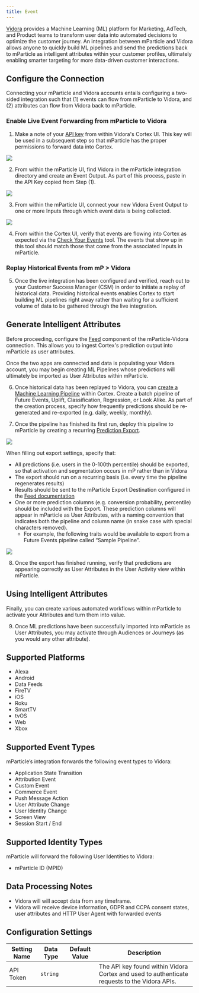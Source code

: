 ```yaml
---
title: Event
---
```

[Vidora](https://www.vidora.com/) provides a Machine Learning (ML) platform for Marketing, AdTech, and Product teams to transform user data into automated decisions to optimize the customer journey. An integration between mParticle and Vidora allows anyone to quickly build ML pipelines and send the predictions back to mParticle as intelligent attributes within your customer profiles, ultimately enabling smarter targeting for more data-driven customer interactions.

## Configure the Connection
Connecting your mParticle and Vidora accounts entails configuring a two-sided integration such that (1) events can flow from mParticle to Vidora, and (2) attributes can flow from Vidora back to mParticle.

### Enable Live Event Forwarding from mParticle to Vidora

1. Make a note of your [API key](https://www.vidora.com/docs/mparticle-source/#articleTOC_1) from within Vidora's Cortex UI. This key will be used in a subsequent step so that mParticle has the proper permissions to forward data into Cortex.

![](/images/vidora-events-step1.png)

2. From within the mParticle UI, find Vidora in the mParticle integration directory and create an Event Output. As part of this process, paste in the API Key copied from Step (1). 

![](/images/vidora-events-step2.png)

3. From within the mParticle UI, connect your new Vidora Event Output to one or more Inputs through which event data is being collected. 

![](/images/vidora-events-step3.png)

4. From within the Cortex UI, verify that events are flowing into Cortex as expected via the [Check Your Events](https://www.vidora.com/docs/api-monitoring/#articleTOC_2) tool. The events that show up in this tool should match those that come from the associated Inputs in mParticle.

### Replay Historical Events from mP > Vidora

5. Once the live integration has been configured and verified, reach out to your Customer Success Manager (CSM) in order to initiate a replay of historical data. Providing historical events enables Cortex to start building ML pipelines right away rather than waiting for a sufficient volume of data to be gathered through the live integration.

## Generate Intelligent Attributes

Before proceeding, configure the [Feed](/integrations/vidora/feed/) component of the mParticle-Vidora connection. This allows you to ingest Cortex's prediction output into mParticle as user attributes.

Once the two apps are connected and data is populating your Vidora account, you may begin creating ML Pipelines whose predictions will ultimately be imported as User Attributes within mParticle.

6. Once historical data has been replayed to Vidora, you can [create a Machine Learning Pipeline](https://www.vidora.com/docs/future-events-pipeline/) within Cortex. Create a batch pipeline of Future Events, Uplift, Classification, Regression, or Look Alike. As part of the creation process, specify how frequently predictions should be re-generated and re-exported (e.g. daily, weekly, monthly).

7. Once the pipeline has finished its first run, deploy this pipeline to mParticle by creating a recurring [Prediction Export](https://www.vidora.com/docs/prediction-exports/).

![](/images/vidora-events-step8-1.png)

When filling out export settings, specify that:

* All predictions (i.e. users in the 0-100th percentile) should be exported, so that activation and segmentation occurs in mP rather than in Vidora
* The export should run on a recurring basis (i.e. every time the pipeline regenerates results)
* Results should be sent to the mParticle Export Destination configured in the [Feed documentation](/integrations/vidora/feed/)
* One or more prediction columns (e.g. conversion probability, percentile) should be included with the Export. These prediction columns will appear in mParticle as User Attributes, with a naming convention that indicates both the pipeline and column name (in snake case with special characters removed). 
    * For example, the following traits would be available to export from a Future Events pipeline called “Sample Pipeline”.

![](/images/vidora-events-step8-2.png)
    
8. Once the export has finished running, verify that predictions are appearing correctly as User Attributes in the User Activity view within mParticle.

## Using Intelligent Attributes

Finally, you can create various automated workflows within mParticle to activate your Attributes and turn them into value.

9. Once ML predictions have been successfully imported into mParticle as User Attributes, you may activate through Audiences or Journeys (as you would any other attribute).

## Supported Platforms
* Alexa
* Android
* Data Feeds
* FireTV
* iOS
* Roku
* SmartTV
* tvOS
* Web
* Xbox

## Supported Event Types
mParticle’s integration forwards the following event types to Vidora:
* Application State Transition
* Attribution Event
* Custom Event
* Commerce Event
* Push Message Action
* User Attribute Change
* User Identity Change
* Screen View
* Session Start / End

## Supported Identity Types
mParticle will forward the following User Identities to Vidora:
* mParticle ID (MPID)

## Data Processing Notes
* Vidora will will accept data from any timeframe.
* Vidora will receive device information, GDPR and CCPA consent states, user attributes and HTTP User Agent with forwarded events

## Configuration Settings
Setting Name| Data Type | Default Value | Description
|---|---|---|---|
API Token | `string` | | The API key found within Vidora Cortex and used to authenticate requests to the Vidora APIs.
